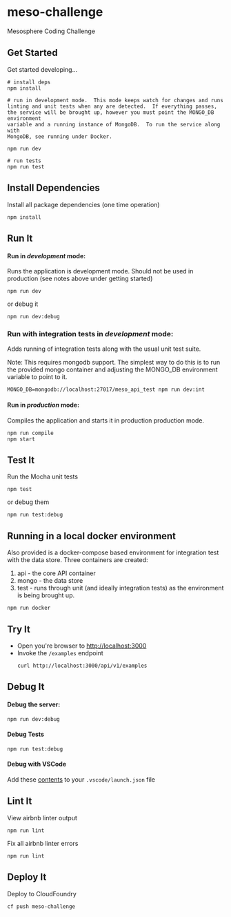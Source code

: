 # meso-challenge

Mesosphere Coding Challenge

## Get Started

Get started developing...

```shell
# install deps
npm install

# run in development mode.  This mode keeps watch for changes and runs 
linting and unit tests when any are detected.  If everything passes, 
the service will be brought up, however you must point the MONGO_DB environment 
variable and a running instance of MongoDB.  To run the service along with 
MongoDB, see running under Docker.

npm run dev

# run tests
npm run test
```

## Install Dependencies

Install all package dependencies (one time operation)

```shell
npm install
```

## Run It
#### Run in *development* mode:
Runs the application is development mode. Should not be used in production (see notes above under getting started)

```shell
npm run dev
```

or debug it

```shell
npm run dev:debug
```

### Run with integration tests in *development* mode:

Adds running of integration tests along with the usual unit test suite.

Note: This requires mongodb support.  The simplest way to do this is to run the provided
mongo container and adjusting the MONGO_DB environment variable to point to it.

```shell
MONGO_DB=mongodb://localhost:27017/meso_api_test npm run dev:int
```

#### Run in *production* mode:

Compiles the application and starts it in production production mode.

```shell
npm run compile
npm start
```

## Test It

Run the Mocha unit tests

```shell
npm test
```

or debug them

```shell
npm run test:debug
```

## Running in a local docker environment

Also provided is a docker-compose based environment for integration test with the data store.  Three containers are created:

  1. api - the core API container
  2. mongo - the data store
  3. test - runs through unit (and ideally integration tests) as the environment is being brought up.

```shell
npm run docker
```

## Try It
* Open you're browser to [http://localhost:3000](http://localhost:3000)
* Invoke the `/examples` endpoint
  ```shell
  curl http://localhost:3000/api/v1/examples
  ```


## Debug It

#### Debug the server:

```
npm run dev:debug
```

#### Debug Tests

```
npm run test:debug
```

#### Debug with VSCode

Add these [contents](https://github.com/cdimascio/generator-express-no-stress/blob/next/assets/.vscode/launch.json) to your `.vscode/launch.json` file
## Lint It

View airbnb linter output

```
npm run lint
```

Fix all airbnb linter errors

```
npm run lint
```

## Deploy It

Deploy to CloudFoundry

```shell
cf push meso-challenge
```



